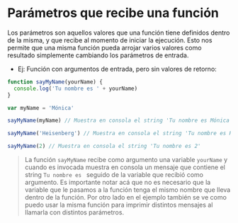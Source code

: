 # Parámetros que recibe una función

Los parámetros son aquellos valores que una función tiene definidos dentro de la misma, y que recibe al momento de iniciar la ejecución. Esto nos permite que una misma función pueda arrojar varios valores como resultado simplemente cambiando los parámetros de entrada.

- Ej: Función con argumentos de entrada, pero sin valores de retorno:

```js
function sayMyName(yourName) {
  console.log('Tu nombre es ' + yourName)
}

var myName = 'Mónica'

sayMyName(myName) // Muestra en consola el string 'Tu nombre es Mónica'

sayMyName('Heisenberg') // Muestra en consola el string 'Tu nombre es Heisenberg'

sayMyName(2) // Muestra en consola el string 'Tu nombre es 2'
```

> La función `sayMyName` recibe como argumento una variable `yourName` y cuando es invocada muestra en consola un mensaje que contiene el string `Tu nombre es ` seguido de la variable que recibió como argumento. Es importante notar acá que no es necesario que la variable que le pasamos a la función tenga el mismo nombre que lleva dentro de la función. Por otro lado en el ejemplo también se ve como puedo usar la misma función para imprimir distintos mensajes al llamarla con distintos parámetros.